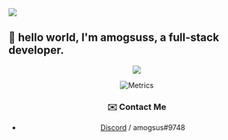 ![](https://hit.yhype.me/github/profile?user_id=72696414)
## :wave: hello world, I'm amogsuss, a full-stack developer.

<div align="center"><img src="https://github-profile-trophy.vercel.app/?username=DeltaCoderr&theme=dracula&count_private=true">


![Metrics](https://metrics.lecoq.io/amogsuss?template=classic&languages=1&isocalendar=1&activity=1&pagespeed=1&isocalendar.duration=half-year&languages.limit=8&languages.sections=most-used&languages.colors=github&languages.threshold=0%25&languages.indepth=false&languages.analysis.timeout=15&languages.categories=markup%2C%20programming&languages.recent.categories=markup%2C%20programming&languages.recent.load=300&languages.recent.days=14&activity.limit=5&activity.load=300&activity.days=14&activity.filter=all&activity.visibility=all&activity.timestamps=false&pagespeed.url=https%3A%2F%2Fwww.classify.cf&pagespeed.detailed=false&pagespeed.screenshot=false&config.timezone=Asia%2FBeirut)

### ✉️ Contact Me

- [Discord](https://discord.com/users/643425335924490260) / amogsus#9748
